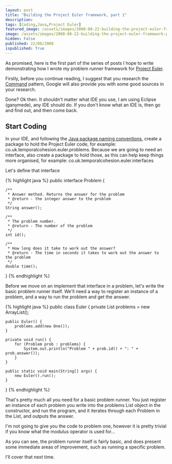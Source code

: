 ```yaml
---
layout: post
title: "Building the Project Euler framework, part 1"
description: 
tags: [Coding,Java,Project Euler]
featured_image: /assets/images/2008-08-22-building-the-project-euler-framework-part-1.png
image: /assets/images/2008-08-22-building-the-project-euler-framework-part-1.png
hidden: False
published: 22/08/2008
ispublished: True
---
```

As promised, here is the first part of the series of posts I hope to write demonstrating how I wrote my problem runner framework for <a title="Project Euler!" href="http://projecteuler.net/" target="_blank">Project Euler</a>.

Firstly, before you continue reading, I suggest that you research the <a title="The Command pattern on Wikipedia" href="http://en.wikipedia.org/wiki/Command_pattern" target="_blank">Command</a> pattern, Google will also provide you with some good sources in your research.

Done? Ok then. It shouldn't matter what IDE you use, I am using Eclipse (ganymede), any IDE should do. If you don't know what an IDE is, then go and find out, and then come back.

<h2>Start Coding</h2>
In your IDE, and following the <a title="Java package naming conventions" href="http://java.sun.com/docs/codeconv/html/CodeConventions.doc8.html" target="_blank">Java package naming conventions</a>, create a package to hold the Project Euler code, for example: co.uk.temporalcohesion.euler.problems. Because we are going to need an interface, also create a package to hold those, as this can help keep things more organised, for example: co.uk.temporalcohesion.euler.interfaces

Let's define that interface

{% highlight java %}
public interface Problem {

	/**
	 * Answer method. Returns the answer for the problem
	 * @return - the integer answer to the problem
	 */
	String answer();

	/**
	 * The problem number.
	 * @return - The number of the problem
	 */
	int id();

	/**
	 * How long does it take to work out the answer?
	 * @return - The time in seconds it takes to work out the answer to the problem
	 */
	double time();
}
{% endhighlight %}

Before we move on an implement that interface in a problem, let's write the basic problem runner itself. We'll need a way to register an instance of a problem, and a way to run the problem and get the answer.

{% highlight java %}
public class Euler {
	private List<Problem> problems = new ArrayList();

	public Euler() {
		problems.add(new One());
	}

	private void run() {
		for (Problem prob : problems) {
			System.out.println("Problem " + prob.id() + ": " + prob.answer());
		}
	}

	public static void main(String[] args) {
		new Euler().run();
	}
}
{% endhighlight %}

That's pretty much all you need for a basic problem runner. You just register an instance of each problem you write into the problems List object in the constructor, and run the program, and it iterates through each Problem in the List, and outputs the answer.

I'm not going to give you the code to problem one, however it is pretty trivial if you know what the modulus operator is used for...

As you can see, the problem runner itself is fairly basic, and does present some immediate areas of improvement, such as running a specific problem.

I'll cover that next time.
